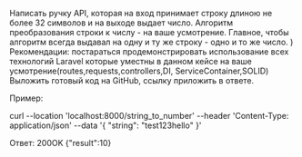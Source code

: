 Написать ручку API, которая на вход принимает cтроку длиною не более 32 символов и на выходе выдает число. Алгоритм преобразования строки к числу - на ваше усмотрение. Главное, чтобы алгоритм всегда выдавал на одну и ту же строку - одно и то же число. ) Рекомендации: постараться продемонстрировать использование всех технологий Laravel которые уместны в данном кейсе на ваше усмотрение(routes,requests,controllers,DI, ServiceContainer,SOLID) Выложить готовый код на GitHub, ссылку приложить в ответе.

Пример:

curl --location 'localhost:8000/string_to_number'
--header 'Content-Type: application/json'
--data '{ "string": "test123hello" }'

Ответ: 200OK {"result":10}
